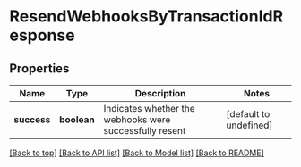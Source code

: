 # ResendWebhooksByTransactionIdResponse

## Properties

|Name | Type | Description | Notes|
|------------ | ------------- | ------------- | -------------|
|**success** | **boolean** | Indicates whether the webhooks were successfully resent | [default to undefined]|




[[Back to top]](#) [[Back to API list]](../../README.md#documentation-for-api-endpoints) [[Back to Model list]](../../README.md#documentation-for-models) [[Back to README]](../../README.md)
